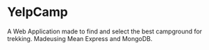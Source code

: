 # YelpCamp
A Web Application made to find and select the best campground for trekking. Madeusing Mean Express and MongoDB.
